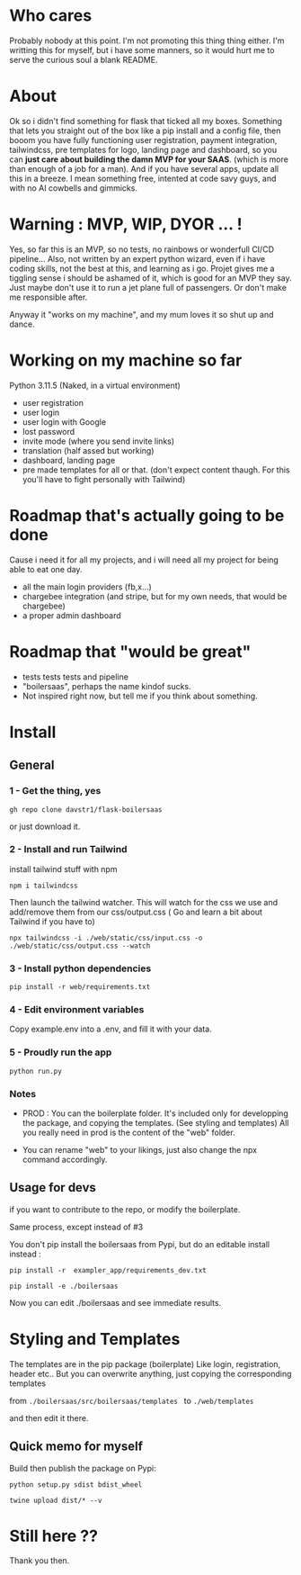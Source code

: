 

# Who cares
Probably nobody at this point. I'm not promoting this thing thing either.
I'm writting this for myself, but i have some manners, so it would hurt me to serve the curious soul a blank README.

# About
Ok so i didn't find something for flask that ticked all my boxes. 
Something that lets you straight out of the box like a pip install and a config file,
then booom you have fully functioning user registration, payment integration, tailwindcss, pre templates for logo, landing page and dashboard, so you can **just care about building the damn MVP for your SAAS**. (which is more than enough of a job for a man).
And if you have several apps, update all this in a breeze.
I mean something free, intented at code savy guys, and with no AI cowbells and gimmicks.


# Warning : MVP, WIP, DYOR ... !

Yes, so far this is an MVP, so no tests, no rainbows or wonderfull CI/CD pipeline...
Also, not written by an expert python wizard, even if i have coding skills, not the best at this, and learning as i go.
Projet gives me a tiggling sense i should be ashamed of it, which is good for an MVP they say.
Just maybe don't use it to run a jet plane full of passengers. Or don't make me responsible after.

Anyway it "works on my machine", and my mum loves it so shut up and dance.



# Working on my machine so far

Python 3.11.5 (Naked, in a virtual environment)

- user registration
- user login
- user login with Google
- lost password
- invite mode (where you send invite links)
- translation (half assed but working)
- dashboard, landing page
- pre made templates for all or that. (don't expect content thaugh. For this you'll have to fight personally with Tailwind)

# Roadmap that's actually going to be done
Cause i need it for all my projects, and i will need all my project for being able to eat one day.
- all the main login providers (fb,x...)
- chargebee integration (and stripe, but for my own needs, that would be chargebee)
- a proper admin dashboard

# Roadmap that "would be great"
- tests tests tests and pipeline
- "boilersaas", perhaps the name kindof sucks.
- Not inspired right now, but tell me if you think about something.



# Install
## General

### 1 - Get the thing, yes

`gh repo clone davstr1/flask-boilersaas`

 or just download it.

### 2 - Install and run Tailwind
install tailwind stuff with npm

`npm i tailwindcss`

Then launch the tailwind watcher.
This will watch for the css we use and add/remove them from our css/output.css
( Go and learn a bit about Tailwind if you have to)

`npx tailwindcss -i ./web/static/css/input.css -o ./web/static/css/output.css --watch`

### 3 - Install python dependencies

`pip install -r web/requirements.txt`


### 4 - Edit environment variables

Copy example.env into a .env, and fill it with your data.


### 5 - Proudly run the app

`python run.py`

### Notes

- PROD : You can the boilerplate folder. It's included only for developping the package, and copying the templates. (See styling and templates) 
All you really need in prod is the content of the "web" folder.


- You can rename "web" to your likings, 
just also change the npx command accordingly.

## Usage for devs
if you want to contribute to the repo, or modify the boilerplate.


Same process, except instead of #3 

You don't pip install the boilersaas from Pypi,
but do an editable install instead :

`pip install -r  exampler_app/requirements_dev.txt` 

`pip install -e ./boilersaas`

Now you can edit ./boilersaas and see immediate results.


# Styling and Templates

The templates are in the pip package (boilerplate)
Like login, registration, header etc..
But you can overwrite anything, just copying the corresponding templates 

from 
`./boilersaas/src/boilersaas/templates `
to
`./web/templates 
`

and then edit it there.






## Quick memo for myself

Build then publish the package on Pypi:

`python setup.py sdist bdist_wheel`

`twine upload dist/* --v  ` 

# Still here ??

Thank you then.